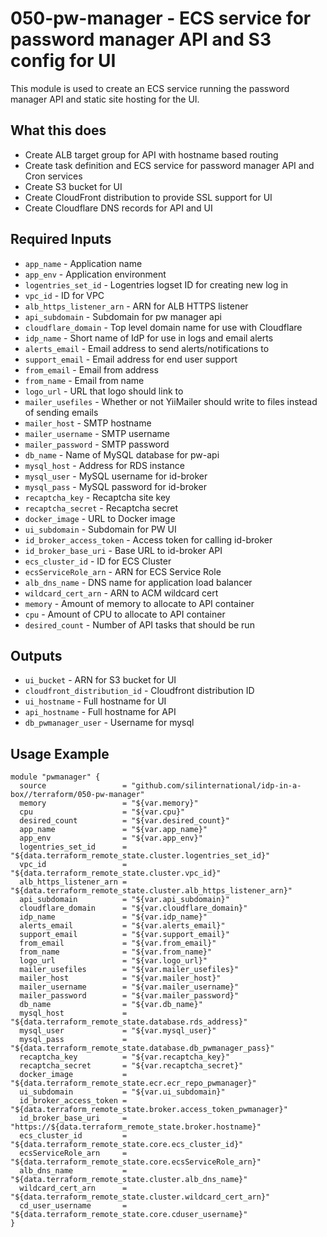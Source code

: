 # 050-pw-manager - ECS service for password manager API and S3 config for UI
This module is used to create an ECS service running the password manager API and static site hosting for the UI.

## What this does

 - Create ALB target group for API with hostname based routing
 - Create task definition and ECS service for password manager API and Cron services
 - Create S3 bucket for UI
 - Create CloudFront distribution to provide SSL support for UI
 - Create Cloudflare DNS records for API and UI

## Required Inputs

 - `app_name` - Application name
 - `app_env` - Application environment
 - `logentries_set_id` - Logentries logset ID for creating new log in
 - `vpc_id` - ID for VPC
 - `alb_https_listener_arn` - ARN for ALB HTTPS listener
 - `api_subdomain` - Subdomain for pw manager api
 - `cloudflare_domain` - Top level domain name for use with Cloudflare
 - `idp_name` - Short name of IdP for use in logs and email alerts
 - `alerts_email` - Email address to send alerts/notifications to
 - `support_email` - Email address for end user support
 - `from_email` - Email from address
 - `from_name` - Email from name
 - `logo_url` - URL that logo should link to
 - `mailer_usefiles` - Whether or not YiiMailer should write to files instead of sending emails
 - `mailer_host` - SMTP hostname
 - `mailer_username` - SMTP username
 - `mailer_password` - SMTP password
 - `db_name` - Name of MySQL database for pw-api
 - `mysql_host` - Address for RDS instance
 - `mysql_user` - MySQL username for id-broker
 - `mysql_pass` - MySQL password for id-broker
 - `recaptcha_key` - Recaptcha site key
 - `recaptcha_secret` - Recaptcha secret
 - `docker_image` - URL to Docker image
 - `ui_subdomain` - Subdomain for PW UI
 - `id_broker_access_token` - Access token for calling id-broker
 - `id_broker_base_uri` - Base URL to id-broker API
 - `ecs_cluster_id` - ID for ECS Cluster
 - `ecsServiceRole_arn` - ARN for ECS Service Role
 - `alb_dns_name` - DNS name for application load balancer
 - `wildcard_cert_arn` - ARN to ACM wildcard cert
 - `memory` - Amount of memory to allocate to API container
 - `cpu` - Amount of CPU to allocate to API container
 - `desired_count` - Number of API tasks that should be run

## Outputs

 - `ui_bucket` - ARN for S3 bucket for UI
 - `cloudfront_distribution_id` - Cloudfront distribution ID
 - `ui_hostname` - Full hostname for UI
 - `api_hostname` - Full hostname for API
 - `db_pwmanager_user` - Username for mysql

## Usage Example

```hcl
module "pwmanager" {
  source                 = "github.com/silinternational/idp-in-a-box//terraform/050-pw-manager"
  memory                 = "${var.memory}"
  cpu                    = "${var.cpu}"
  desired_count          = "${var.desired_count}"
  app_name               = "${var.app_name}"
  app_env                = "${var.app_env}"
  logentries_set_id      = "${data.terraform_remote_state.cluster.logentries_set_id}"
  vpc_id                 = "${data.terraform_remote_state.cluster.vpc_id}"
  alb_https_listener_arn = "${data.terraform_remote_state.cluster.alb_https_listener_arn}"
  api_subdomain          = "${var.api_subdomain}"
  cloudflare_domain      = "${var.cloudflare_domain}"
  idp_name               = "${var.idp_name}"
  alerts_email           = "${var.alerts_email}"
  support_email          = "${var.support_email}"
  from_email             = "${var.from_email}"
  from_name              = "${var.from_name}"
  logo_url               = "${var.logo_url}"
  mailer_usefiles        = "${var.mailer_usefiles}"
  mailer_host            = "${var.mailer_host}"
  mailer_username        = "${var.mailer_username}"
  mailer_password        = "${var.mailer_password}"
  db_name                = "${var.db_name}"
  mysql_host             = "${data.terraform_remote_state.database.rds_address}"
  mysql_user             = "${var.mysql_user}"
  mysql_pass             = "${data.terraform_remote_state.database.db_pwmanager_pass}"
  recaptcha_key          = "${var.recaptcha_key}"
  recaptcha_secret       = "${var.recaptcha_secret}"
  docker_image           = "${data.terraform_remote_state.ecr.ecr_repo_pwmanager}"
  ui_subdomain           = "${var.ui_subdomain}"
  id_broker_access_token = "${data.terraform_remote_state.broker.access_token_pwmanager}"
  id_broker_base_uri     = "https://${data.terraform_remote_state.broker.hostname}"
  ecs_cluster_id         = "${data.terraform_remote_state.core.ecs_cluster_id}"
  ecsServiceRole_arn     = "${data.terraform_remote_state.core.ecsServiceRole_arn}"
  alb_dns_name           = "${data.terraform_remote_state.cluster.alb_dns_name}"
  wildcard_cert_arn      = "${data.terraform_remote_state.cluster.wildcard_cert_arn}"
  cd_user_username       = "${data.terraform_remote_state.core.cduser_username}"
}
```
